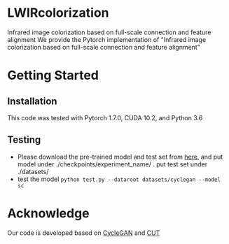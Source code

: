 # LWIRcolorization
Infrared image colorization based on full-scale connection and feature alignment
We provide the Pytorch implementation of "Infrared image colorization based on full-scale connection and feature alignment"
# Getting Started
## Installation
This code was tested with Pytorch 1.7.0, CUDA 10.2, and Python 3.6
## Testing
* Please download the pre-trained model and test set from [here](https://drive.google.com/drive/folders/1vVRhSVFs6yt2R-17dTURf5NeNzAscvkk?usp=sharing), and put model under ./checkpoints/experiment_name/ . put test set under ./datasets/
* test the model 
 ```python test.py --dataroot datasets/cyclegan --model sc ```
 # Acknowledge
 Our code is developed based on [CycleGAN](https://github.com/junyanz/pytorch-CycleGAN-and-pix2pix) and [CUT](https://github.com/taesungp/contrastive-unpaired-translation)
